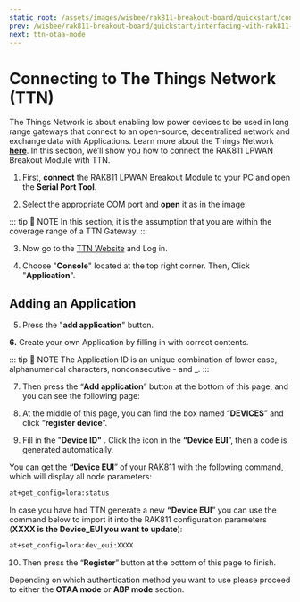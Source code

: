 ```yaml
---
static_root: /assets/images/wisbee/rak811-breakout-board/quickstart/connecting-to-ttn
prev: /wisbee/rak811-breakout-board/quickstart/interfacing-with-rak811-breakout
next: ttn-otaa-mode
---
```


# Connecting to The Things Network (TTN)

The Things Network is about enabling low power devices to be used in long range gateways that connect to an open-source, decentralized network and exchange data with Applications. Learn more about the Things Network [**here**](https://www.thethingsnetwork.org/docs/).
In this section, we’ll show you how to connect the RAK811 LPWAN Breakout Module with TTN.

1. First, **connect** the RAK811 LPWAN Breakout Module to your PC and open the **Serial Port Tool**.

2. Select the appropriate COM port and **open** it as in the image:

<rk-img
  :src="`${$frontmatter.static_root}/lcvx0tpp0mvbqtfvveja.png`"
  width="100%"
  figure-number="1"
  caption="RAK811 Serial Port Tool"
/>

::: tip 📝 NOTE
In this section, it is the assumption that you are within the coverage range of a TTN Gateway.
:::

3. Now go to the [TTN Website](https://www.thethingsnetwork.org/) and Log in.

<rk-img
  :src="`${$frontmatter.static_root}/xcnu0ubgglpnncjaxcxx.jpg`"
  width="100%"
  figure-number="2"
  caption="The Things Network Homepage"
/>

4. Choose "**Console**" located at the top right corner. Then, Click "**Application**".

<rk-img
  :src="`${$frontmatter.static_root}/dewhjv5kvji5cnwlb8q4.png`"
  width="100%"
  figure-number="3"
  caption="TTN Console page"
/>

## Adding an Application

5. Press the "**add application**" button.

<rk-img
  :src="`${$frontmatter.static_root}/q69iye4keg0wcwvllxq4.png`"
  width="100%"
  figure-number="4"
  caption="TTN Applications Page"
/>

**6.** Create your own Application by filling in with correct contents.

::: tip 📝 NOTE
The Application ID is an unique combination of lower case, alphanumerical characters, nonconsecutive - and \_.
:::

<rk-img
  :src="`${$frontmatter.static_root}/kyllbiovwoj3dagerfw9.png`"
  width="100%"
  figure-number="5"
  caption="TTN Add Application Page"
/>

7. Then press the “**Add application**” button at the bottom of this page, and you can see the following page:

<rk-img
  :src="`${$frontmatter.static_root}/ig62tkokbeyymlwpe1gr.png`"
  width="100%"
  figure-number="6"
  caption="TTN Application Information Page"
/>

8. At the middle of this page, you can find the box named “**DEVICES**” and click “**register device**”.

<rk-img
  :src="`${$frontmatter.static_root}/jxfqlvwpvbe8irybx6sm.png`"
  width="100%"
  figure-number="7"
  caption="Registering Device in TTN"
/>

9. Fill in the "**Device ID"** . Click the icon in the **“Device EUI**”, then a code is generated automatically.

You can get the **“Device EUI**” of your RAK811 with the following command, which will display all node parameters:

```bash
at+get_config=lora:status
```

In case you have had TTN generate a new **“Device EUI**” you can use the command below to import it into the RAK811 configuration parameters (**XXXX is the Device_EUI you want to update**):

```bash
at+set_config=lora:dev_eui:XXXX
```

<rk-img
  :src="`${$frontmatter.static_root}/izycmdjz16pclj4sbhtn.png`"
  width="100%"
  figure-number="8"
  caption="Filling in the Device Information"
/>

10. Then press the “**Register**” button at the bottom of this page to finish.

<rk-img
  :src="`${$frontmatter.static_root}/jbsjagixye7gonowplap.png`"
  width="100%"
  figure-number="9"
  caption="Device Overview in TTN"
/>

Depending on which authentication method you want to use please proceed to either the **OTAA mode** or **ABP mode** section.
